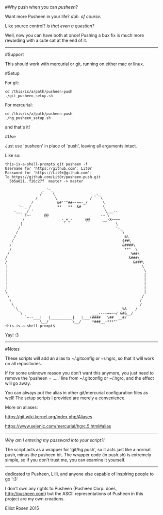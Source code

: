 #Why push when you can _pusheen_?

Want more Pusheen in your life? _duh. of course._

Like source control? _is that even a question?_

Well, now you can have both at once! Pushing a bux fix is much more rewarding
with a cute cat at the end of it.

--------------------------------------------------------------------------------

#Support

This should work with mercurial or git, running on either mac or linux.

#Setup

For git:
    
    cd /this/is/a/path/pusheen-push
    ./git_pusheen_setup.sh

For mercurial:
    
    cd /this/is/a/path/pusheen-push
    ./hg_pusheen_setup.sh

and that's it!

#Use

Just use 'pusheen' in place of 'push', leaving all arguments intact.

Like so:

    this-is-a-shell-prompt$ git pusheen -f
    Username for 'https://github.com': Lit0r
    Password for 'https://Lit0r@github.com':
    To https://github.com/Lit0r/pusheen-push.git
      5b5a621..f26c27f  master -> master
    
                     _-`~_
                    /     \                  _-_
                  /        \               /    \
                /           &#''"##~-==-_/       \
          `~-_ /            **   **  &#          \
        -__   / '                                 \___--
           ` T~-      @@                        -~ \
            /                 -_+_-      @@      __-X~~~~
           |                   '-'                     \
          /                                            '-_
         /                                                \
        /                                                  &\
       /                                                  $##\
      /                                                   &####\
      /                                                    **"  \
     /                                                        %##\
    /                                                        &###\
    /                                                          &###\
    |                                                              \
    |                                                               \
    |                                                               |
    |                                                               |
    |                                                               |
    |                                                               |
    \                                                               |
     \                                                             /
      \                                                           /
       \                                                          /
        `\                                               _%&    /
          `\                                ___----==~~/ &#&__/
             `~--___|   |__________|   |___(####   \##  __#/
                    \__/           \__/     *###__-***"'
    this-is-a-shell-prompt$

Yay! :3

--------------------------------------------------------------------------------

#Notes

These scripts will add an alias to ~/.gitconfig or ~/.hgrc, so that it will work
on all repositories. 

If for some unknown reason you don't want this anymore, you just need to remove 
the 'pusheen = .....' line from ~/.gitconfig or ~/.hgrc, and the effect will go 
away.

You can always put the alias in other git/mercurial configuration files as well!
The setup scripts I provided are merely a convenience.

More on aliases:

https://git.wiki.kernel.org/index.php/Aliases

https://www.selenic.com/mercurial/hgrc.5.html#alias

--------------------------------------------------------------------------------



_Why am I entering my password into your script?!_

The script acts as a wrapper for 'git/hg push', so it acts just like a normal
push, minus the pusheen bit. The wrapper code (in push.sh) is extremely simple,
so if you don't trust me, you can examine it yourself.

--------------------------------------------------------------------------------

dedicated to Pusheen, Lilli, and anyone else capable of inspiring people to go ':3'

I don't own any rights to Pusheen (Pusheen Corp. does, http://pusheen.com) but
the ASCII representations of Pusheen in this project are my own creations.

Elliot Rosen 2015
